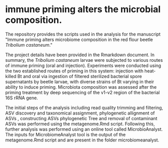 # immune priming alters the microbial composition.

The repository provides the scripts used in the analysis for the manuscript "Immune priming alters microbiome composition in the red flour beetle _Tribolium castaneum_."

The project details have been provided in the Rmarkdown document. In summary, the _Tribolium castaneum_ larvae were subjected to various routes of immune priming (oral and injection). Experiments were conducted using the two established routes of priming in this system: injection with heat-killed Bt and oral via ingestion of filtered sterilized bacterial spore supernatants by beetle larvae, with diverse strains of Bt varying in their ability to induce priming. Microbiota composition was assessed after the priming treatment by deep sequencing of the v1-v2 region of the bacterial 16S rRNA gene. 

The initial steps of the analysis including read quality trimming and filtering, ASV discovery and taxonomical assignment, phylogenetic allignment of ASVs , constructing ASVs phylogenetic Tree and removal of contaminant ASVs was performed using the metagenome.Rmd script. Following this, further analysis was performed using an online tool called MicrobioAnalyst. The inputs for MicrobiomeAnalyst tool is the output of the metagenome.Rmd script and are present in the folder microbiomeanalyst.
